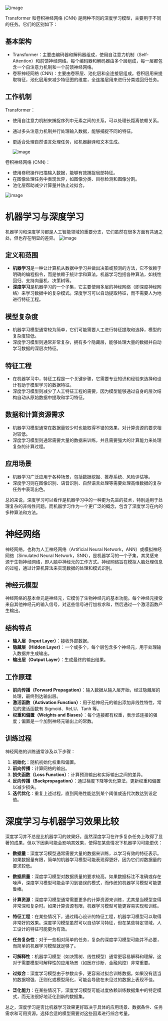 
![image](https://github.com/liyinred/deep-and-machine-learning/assets/83255231/a165cb62-317e-4b0b-ac07-757341da24b8)

Transformer 和卷积神经网络 (CNN) 是两种不同的深度学习模型，主要用于不同的任务。它们的区别如下：

## 基本架构
- Transformer：主要由编码器和解码器组成，使用自注意力机制（Self-Attention）和前馈神经网络。每个编码器和解码器由多个层组成，每一层都包含一个自注意力机制和一个前馈神经网络。
- 卷积神经网络 (CNN)：主要由卷积层、池化层和全连接层组成。卷积层用来提取特征，池化层用来减少特征图的维度，全连接层用来进行分类或回归任务。

## 工作机制
Transformer：
- 使用自注意力机制来捕捉序列中元素之间的关系，可以处理长距离依赖关系。
- 通过多头注意力机制并行处理输入数据，能够捕捉不同的特征。
- 更适合处理自然语言处理任务，如机器翻译和文本生成。

  ![image](https://github.com/liyinred/mach-dl-learning/assets/83255231/ef5a81f0-beda-40f2-827a-dfd9adfbcb2f)

卷积神经网络 (CNN)：
- 使用卷积操作扫描输入数据，能够有效捕捉局部特征。
- 在图像处理任务中表现优异，如图像分类、目标检测和图像分割。
- 池化层帮助减少计算量并防止过拟合。
  
![image](https://github.com/liyinred/mach-dl-learning/assets/83255231/16c116fb-a9eb-4efe-b72e-b63f184b2df4)

# 机器学习与深度学习

机器学习和深度学习都是人工智能领域的重要分支，它们虽然在很多方面有共通之处，但也存在明显的差异。
![image](https://github.com/liyinred/mach-dl-learning/assets/83255231/d5d61b72-54f9-4f58-a8da-a2a1460446a2)


## 定义和范围

- **机器学习**是一种让计算机从数据中学习并做出决策或预测的方法，它不依赖于明确的编程指令，而是依赖于统计学和算法。机器学习包括各种算法，如线性回归、支持向量机、决策树等。
- **深度学习**是机器学习的一个子集，它主要使用多层的神经网络（即深度神经网络）来学习数据中的复杂模式。深度学习可以自动提取特征，而不需要人为地进行特征工程。

## 模型复杂度

- 机器学习模型通常较为简单，它们可能需要人工进行特征提取和选择，模型的复杂度较低。
- 深度学习模型则通常非常复杂，拥有多个隐藏层，能够处理大量的数据并自动学习数据的深层次特征。

## 特征工程

- 在机器学习中，特征工程是一个关键步骤，它需要专业知识和经验来选择和设计有助于模型学习的数据特征。
- 深度学习模型则减少了人工特征工程的需要，因为模型能够通过自身的层次结构自动从原始数据中提取和学习特征。

## 数据和计算资源需求

- 机器学习模型通常在数据量较少时也能取得不错的效果，对计算资源的要求相对较低。
- 深度学习模型则通常需要大量的数据来训练，并且需要强大的计算能力来处理复杂的计算过程。

## 应用场景

- 机器学习广泛应用于各种场景，包括数据挖掘、推荐系统、风险评估等。
- 深度学习则在图像识别、语音识别、自然语言处理等需要处理高维数据的复杂任务中表现出色。

总的来说，深度学习可以看作是机器学习中的一种更为先进的技术，特别适用于处理复杂的非线性问题。而机器学习作为一个更广泛的概念，包含了深度学习在内的多种算法和方法。


# 神经网络

神经网络，也称为人工神经网络（Artificial Neural Network，ANN）或模拟神经网络（Simulated Neural Network，SNN），是机器学习的一个子集，其灵感来源于生物神经网络，即人脑中神经元的工作方式。神经网络旨在模拟人脑处理信息的过程，通过计算机算法来实现数据的处理和模式识别。

## 神经元模型

神经网络的基本单元是神经元，它模仿了生物神经元的基本功能。每个神经元接受来自其他神经元的输入信号，对这些信号进行加权求和，然后通过一个激活函数产生输出。

## 结构特点

- **输入层（Input Layer）**：接收外部数据。
- **隐藏层（Hidden Layer）**：一个或多个，每个层包含多个神经元，用于处理输入数据并生成输出。
- **输出层（Output Layer）**：生成最终的输出结果。

## 工作原理

- **前向传播（Forward Propagation）**：输入数据从输入层开始，经过隐藏层的处理，最终到达输出层。
- **激活函数（Activation Function）**：用于给神经元的输出添加非线性特性，常见的激活函数有 Sigmoid、ReLU、Tanh 等。
- **权重和偏置（Weights and Biases）**：每个连接都有权重，表示该连接的强度；偏置是一个加到神经元输出上的常数。

## 训练过程

神经网络的训练通常涉及以下步骤：

1. **初始化**：随机初始化权重和偏置。
2. **前向传播**：计算网络的输出。
3. **损失函数（Loss Function）**：计算预测输出和实际输出之间的差异。
4. **反向传播（Backpropagation）**：通过梯度下降等优化算法，更新权重和偏置以减少损失。
5. **迭代优化**：重复上述过程，直到网络性能达到某个阈值或迭代次数达到设定值。

# 深度学习与机器学习效果比较

深度学习并不总是比机器学习的效果好。虽然深度学习在许多复杂任务上取得了显著的成果，但以下因素可能会影响其效果，使得在某些情况下机器学习可能更优：

- **数据量**：深度学习模型通常需要大量的数据来训练，以学习有效的特征表示。如果数据量有限，简单的机器学习模型可能表现得更好，因为它们对数据量的要求较低。

- **数据质量**：深度学习模型对数据质量的要求较高。如果数据标注不准确或存在噪声，深度学习模型可能会学习到错误的模式，而传统的机器学习模型可能更鲁棒。

- **计算资源**：深度学习模型通常需要更多的计算资源来训练，尤其是当模型变得非常深和复杂时。如果计算资源有限，机器学习模型可能更容易实现和训练。

- **特征工程**：在某些情况下，通过精心设计的特征工程，机器学习模型可以取得非常好的效果。深度学习模型虽然可以自动学习特征，但在某些特定领域，人工设计的特征可能更为有效。

- **任务复杂性**：对于一些相对简单的任务，复杂的深度学习模型可能并不必要，而简单的机器学习模型就足够了。

- **可解释性**：机器学习模型（如决策树、线性模型）通常更容易解释和理解，这对于需要模型可解释性的应用场景（如医疗诊断、金融风控）非常重要。

- **过拟合**：深度学习模型由于参数众多，更容易过拟合训练数据。如果没有适当的数据增强、正则化或模型简化，可能会导致在未见过的数据上表现不佳。

- **泛化能力**：在某些情况下，深度学习模型可能过度依赖训练数据集中的特定模式，而无法很好地泛化到新的数据集。

总之，深度学习是否比机器学习效果更好取决于具体的应用场景、数据条件、任务需求和可用资源。选择合适的模型需要对这些因素进行综合考量。
